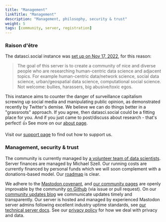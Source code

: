 ```yaml
---
title: "Management"
linkTitle: "Management"
description: "Management, philosophy, security & trust"
weight: 5
tags: [community, server, registration]
---
```


### Raison d'être
The datasci.social instance was [set up on Nov 17, 2022](/blog/2022-11-17/datasci.social-opened/), for this reason:

> The goal of this server is to create a community of nice and diverse people who are researching human-centric data science and adjacent topics. For example human-centric data/network science, social data science, urban/geospatial data science, computational social science. Not welcome: bullies, harassers, big abusive/toxic egos.

This instance aims to counter the danger of surveillance capitalism screwing up social media and manipulating public opinion, as demonstrated recently by Twitter's demise. We believe we can do things better in a "grassroots" approach. If you agree, then datasci.social could be a fitting place for you. And if you just came to post/discuss about research - that's perfect! 👍 See more on our [about page](/about/). 

Visit our [support page](/docs/support/) to find out how to support us.

### Management, security & trust

The community is currently managed by [a volunteer team of data scientists](/docs/moderation/#team). Server finances are managed by Michael Szell. Our running costs are currently financed by personal funds which we will soon complement with a donations-based model. Our [roadmap](/docs/roadmap) is clear.

We adhere to the [Mastodon covenant](https://joinmastodon.org/covenant), and [our community pages](https://community.datasci.social) are openly improvable by the community [on Github](https://github.com/datascisocial/datascisocial.github.io) (via issue or pull request). On our [community updates blog](/blog) we communicate updates timely and transparently. Our server is hosted and managed by experienced Mastodon server admins following excellent industry uptime standards, see [our technical server docs](/docs/server/). See our [privacy policy](https://datasci.social/privacy-policy) for how we deal with privacy and data.